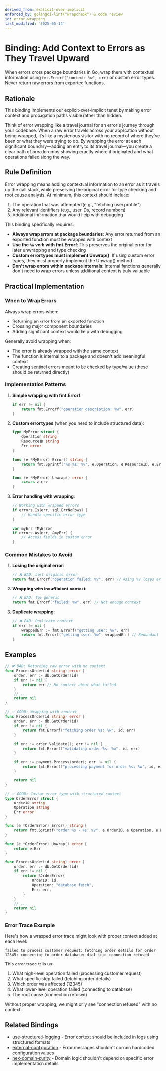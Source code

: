 ```yaml
---
derived_from: explicit-over-implicit
enforced_by: golangci-lint("wrapcheck") & code review
id: error-wrapping
last_modified: '2025-05-14'
---
```

# Binding: Add Context to Errors as They Travel Upward

When errors cross package boundaries in Go, wrap them with contextual information using
`fmt.Errorf("context: %w", err)` or custom error types. Never return raw errors from
exported functions.

## Rationale

This binding implements our explicit-over-implicit tenet by making error context and
propagation paths visible rather than hidden.

Think of error wrapping like a travel journal for an error's journey through your
codebase. When a raw error travels across your application without being wrapped, it's
like a mysterious visitor with no record of where they've been or what they were trying
to do. By wrapping the error at each significant boundary—adding an entry to its travel
journal—you create a clear path of breadcrumbs showing exactly where it originated and
what operations failed along the way.

## Rule Definition

Error wrapping means adding contextual information to an error as it travels up the call
stack, while preserving the original error for type checking and root cause analysis. At
minimum, this context should include:

1. The operation that was attempted (e.g., "fetching user profile")
1. Any relevant identifiers (e.g., user IDs, record numbers)
1. Additional information that would help with debugging

This binding specifically requires:

- **Always wrap errors at package boundaries**: Any error returned from an exported
  function must be wrapped with context
- **Use the `%w` verb with fmt.Errorf**: This preserves the original error for later
  unwrapping and type checking
- **Custom error types must implement Unwrap()**: If using custom error types, they must
  properly implement the Unwrap() method
- **Don't wrap errors within package internals**: Internal functions generally don't
  need to wrap errors unless additional context is truly valuable

## Practical Implementation

### When to Wrap Errors

Always wrap errors when:

- Returning an error from an exported function
- Crossing major component boundaries
- Adding significant context would help with debugging

Generally avoid wrapping when:

- The error is already wrapped with the same context
- The function is internal to a package and doesn't add meaningful context
- Creating sentinel errors meant to be checked by type/value (these should be returned
  directly)

### Implementation Patterns

1. **Simple wrapping with fmt.Errorf**:

   ```go
   if err != nil {
       return fmt.Errorf("operation description: %w", err)
   }
   ```

1. **Custom error types** (when you need to include structured data):

   ```go
   type MyError struct {
       Operation string
       ResourceID string
       Err error
   }

   func (e *MyError) Error() string {
       return fmt.Sprintf("%s %s: %v", e.Operation, e.ResourceID, e.Err)
   }

   func (e *MyError) Unwrap() error {
       return e.Err
   }
   ```

1. **Error handling with wrapping**:

   ```go
   // Working with wrapped errors
   if errors.Is(err, sql.ErrNoRows) {
       // Handle specific error type
   }

   var myErr *MyError
   if errors.As(err, &myErr) {
       // Access fields in custom error
   }
   ```

### Common Mistakes to Avoid

1. **Losing the original error**:

   ```go
   // ❌ BAD: Lost original error
   return fmt.Errorf("operation failed: %v", err) // Using %v loses error type
   ```

1. **Wrapping with insufficient context**:

   ```go
   // ❌ BAD: Too generic
   return fmt.Errorf("failed: %w", err) // Not enough context
   ```

1. **Duplicate wrapping**:

   ```go
   // ❌ BAD: Duplicate context
   if err != nil {
       wrappedErr := fmt.Errorf("getting user: %w", err)
       return fmt.Errorf("getting user: %w", wrappedErr) // Redundant
   }
   ```

## Examples

```go
// ❌ BAD: Returning raw error with no context
func ProcessOrder(id string) error {
    order, err := db.GetOrder(id)
    if err != nil {
        return err // No context about what failed
    }
    // ...
    return nil
}

// ✅ GOOD: Wrapping with context
func ProcessOrder(id string) error {
    order, err := db.GetOrder(id)
    if err != nil {
        return fmt.Errorf("fetching order %s: %w", id, err)
    }

    if err := order.Validate(); err != nil {
        return fmt.Errorf("validating order %s: %w", id, err)
    }

    if err := payment.Process(order); err != nil {
        return fmt.Errorf("processing payment for order %s: %w", id, err)
    }

    return nil
}

// ✅ GOOD: Custom error type with structured context
type OrderError struct {
    OrderID string
    Operation string
    Err error
}

func (e *OrderError) Error() string {
    return fmt.Sprintf("order %s - %s: %v", e.OrderID, e.Operation, e.Err)
}

func (e *OrderError) Unwrap() error {
    return e.Err
}

func ProcessOrder(id string) error {
    order, err := db.GetOrder(id)
    if err != nil {
        return &OrderError{
            OrderID: id,
            Operation: "database fetch",
            Err: err,
        }
    }
    // ...
    return nil
}
```

### Error Trace Example

Here's how a wrapped error trace might look with proper context added at each level:

```
failed to process customer request: fetching order details for order 12345: connecting to order database: dial tcp: connection refused
```

This error trace tells us:

1. What high-level operation failed (processing customer request)
1. What specific step failed (fetching order details)
1. Which order was affected (12345)
1. What lower-level operation failed (connecting to database)
1. The root cause (connection refused)

Without proper wrapping, we might only see "connection refused" with no context.

## Related Bindings

- [use-structured-logging](../../docs/bindings/core/use-structured-logging.md) - Error context should be
  included in logs using structured formats
- [external-configuration](../../docs/bindings/core/external-configuration.md) - Error messages shouldn't
  contain hardcoded configuration values
- [hex-domain-purity](../../docs/bindings/core/hex-domain-purity.md) - Domain logic shouldn't depend on
  specific error implementation details
